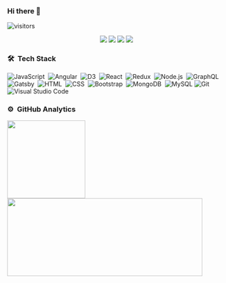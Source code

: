### Hi there 👋

<p align="left"><img align="center" alt="visitors" src="https://visitor-badge.glitch.me/badge?page_id=kajweb/kajweb/readme.md"/></p>

<p align="center">
<a href="http://iravitejakumar.github.io/"><img src="https://img.shields.io/badge/-Blog%20and%20Portfolio-3423A6?style=flat-square&logo=Google-Chrome&logoColor=white"/></a>
<a href="https://linkedin.com/in/iravitejakumar"><img src="https://img.shields.io/badge/-Linkedin-0077B5?style=flat-square&logo=Linkedin&logoColor=white"/></a>
<a href="mailto:mailto@iravitejakumar@gmail.com"><img src="https://img.shields.io/badge/-Email-D14836?style=flat-square&logo=Gmail&logoColor=white"/></a>
<a href="https://twitter.com/iravitejakumar"><img src= "https://img.shields.io/badge/-Twitter-1769FF?style=flat-square&logo=Twitter&logoColor=white" /> </a>
</p>

### 🛠 &nbsp;Tech Stack

![JavaScript](https://img.shields.io/badge/-JavaScript-333333?style=flat&logo=javascript)&nbsp;
![Angular](https://img.shields.io/badge/-Angular-333333?style=flat&logo=angular)&nbsp;
![D3](https://img.shields.io/badge/-D3-333333?style=flat&logo=d3.js)&nbsp;
![React](https://img.shields.io/badge/-React-333333?style=flat&logo=react)&nbsp;
![Redux](https://img.shields.io/badge/-Redux-333333?style=flat&logo=redux)&nbsp;
![Node.js](https://img.shields.io/badge/-Node.js-333333?style=flat&logo=node.js)&nbsp;
![GraphQL](https://img.shields.io/badge/-GraphQL-333333?style=flat&logo=graphQL)&nbsp;
![Gatsby](https://img.shields.io/badge/-Gatsby-333333?style=flat&logo=gatsby)&nbsp;
![HTML](https://img.shields.io/badge/-HTML-333333?style=flat&logo=HTML5)&nbsp;
![CSS](https://img.shields.io/badge/-CSS-333333?style=flat&logo=CSS3&logoColor=1572B6)&nbsp;
![Bootstrap](https://img.shields.io/badge/-Bootstrap-333333?style=flat&logo=bootstrap&logoColor=563D7C)&nbsp;
![MongoDB](https://img.shields.io/badge/-MongoDB-333333?style=flat&logo=mongodb)&nbsp;
![MySQL](https://img.shields.io/badge/-mySQL-333333?style=flat&logo=mySQL)
![Git](https://img.shields.io/badge/-Git-333333?style=flat&logo=git)&nbsp;
![Visual Studio Code](https://img.shields.io/badge/-Visual%20Studio%20Code-333333?style=flat&logo=visual-studio-code&logoColor=007ACC)&nbsp;


### ⚙️ &nbsp;GitHub Analytics

<p align="left">
<a href="https://github.com/iravitejakumar">
  <img height="180em" src="https://github-readme-stats-eight-theta.vercel.app/api?username=iravitejakumar&show_icons=true&theme=vue-dark&include_all_commits=true&count_private=true"/>
  <img height="180em" width="450em" src="https://github-readme-stats-eight-theta.vercel.app/api/top-langs/?username=iravitejakumar&layout=compact&exclude_lang=java+r&theme=vue-dark"/>
</a>
</p>

<!--[![Top Langs](https://github-readme-stats.vercel.app/api/top-langs/?username=iravitejakumar)](https://github.com/anuraghazra/github-readme-stats)-->


<!--
**iravitejakumar/iravitejakumar** is a ✨ _special_ ✨ repository because its `README.md` (this file) appears on your GitHub profile.

Here are some ideas to get you started:

- 🔭 I’m currently working on ...
- 🌱 I’m currently learning ...
- 👯 I’m looking to collaborate on ...
- 🤔 I’m looking for help with ...
- 💬 Ask me about ...
- 📫 How to reach me: ...
- 😄 Pronouns: ...
- ⚡ Fun fact: ...
-->
